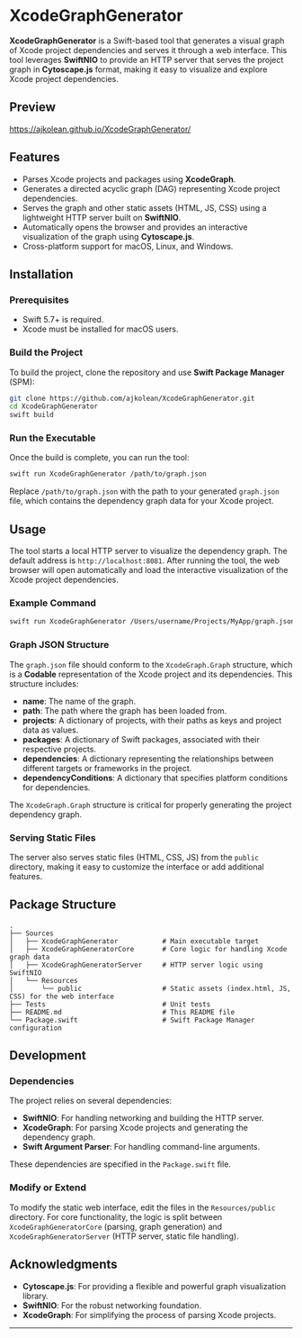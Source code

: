 # XcodeGraphGenerator

**XcodeGraphGenerator** is a Swift-based tool that generates a visual graph of Xcode project dependencies and serves it through a web interface. This tool leverages **SwiftNIO** to provide an HTTP server that serves the project graph in **Cytoscape.js** format, making it easy to visualize and explore Xcode project dependencies.

## Preview

https://ajkolean.github.io/XcodeGraphGenerator/

## Features

- Parses Xcode projects and packages using **XcodeGraph**.
- Generates a directed acyclic graph (DAG) representing Xcode project dependencies.
- Serves the graph and other static assets (HTML, JS, CSS) using a lightweight HTTP server built on **SwiftNIO**.
- Automatically opens the browser and provides an interactive visualization of the graph using **Cytoscape.js**.
- Cross-platform support for macOS, Linux, and Windows.

## Installation

### Prerequisites
- Swift 5.7+ is required.
- Xcode must be installed for macOS users.

### Build the Project
To build the project, clone the repository and use **Swift Package Manager** (SPM):

```bash
git clone https://github.com/ajkolean/XcodeGraphGenerator.git
cd XcodeGraphGenerator
swift build
```

### Run the Executable
Once the build is complete, you can run the tool:

```bash
swift run XcodeGraphGenerator /path/to/graph.json
```

Replace `/path/to/graph.json` with the path to your generated `graph.json` file, which contains the dependency graph data for your Xcode project.

## Usage

The tool starts a local HTTP server to visualize the dependency graph. The default address is `http://localhost:8081`. After running the tool, the web browser will open automatically and load the interactive visualization of the Xcode project dependencies.

### Example Command
```bash
swift run XcodeGraphGenerator /Users/username/Projects/MyApp/graph.json
```

### Graph JSON Structure

The `graph.json` file should conform to the `XcodeGraph.Graph` structure, which is a **Codable** representation of the Xcode project and its dependencies. This structure includes:

- **name**: The name of the graph.
- **path**: The path where the graph has been loaded from.
- **projects**: A dictionary of projects, with their paths as keys and project data as values.
- **packages**: A dictionary of Swift packages, associated with their respective projects.
- **dependencies**: A dictionary representing the relationships between different targets or frameworks in the project.
- **dependencyConditions**: A dictionary that specifies platform conditions for dependencies.

The `XcodeGraph.Graph` structure is critical for properly generating the project dependency graph.

### Serving Static Files

The server also serves static files (HTML, CSS, JS) from the `public` directory, making it easy to customize the interface or add additional features.

## Package Structure

```
.
├── Sources
│   ├── XcodeGraphGenerator           # Main executable target
│   ├── XcodeGraphGeneratorCore       # Core logic for handling Xcode graph data
│   ├── XcodeGraphGeneratorServer     # HTTP server logic using SwiftNIO
│   └── Resources
│       └── public                    # Static assets (index.html, JS, CSS) for the web interface
├── Tests                             # Unit tests
├── README.md                         # This README file
└── Package.swift                     # Swift Package Manager configuration
```

## Development

### Dependencies

The project relies on several dependencies:
- **SwiftNIO**: For handling networking and building the HTTP server.
- **XcodeGraph**: For parsing Xcode projects and generating the dependency graph.
- **Swift Argument Parser**: For handling command-line arguments.

These dependencies are specified in the `Package.swift` file.

### Modify or Extend

To modify the static web interface, edit the files in the `Resources/public` directory. For core functionality, the logic is split between `XcodeGraphGeneratorCore` (parsing, graph generation) and `XcodeGraphGeneratorServer` (HTTP server, static file handling).

## Acknowledgments

- **Cytoscape.js**: For providing a flexible and powerful graph visualization library.
- **SwiftNIO**: For the robust networking foundation.
- **XcodeGraph**: For simplifying the process of parsing Xcode projects.

---

